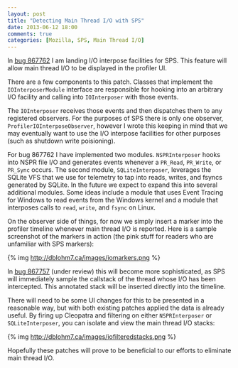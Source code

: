 ```yaml
---
layout: post
title: "Detecting Main Thread I/O with SPS"
date: 2013-06-12 18:00
comments: true
categories: [Mozilla, SPS, Main Thread I/O]
---
```

In [bug 867762](https://bugzilla.mozilla.org/show_bug.cgi?id=867762) I am landing I/O 
interpose facilities for SPS. This feature will allow main thread I/O to be 
displayed in the profiler UI.

There are a few components to this patch. Classes that implement the 
`IOInterposerModule` interface are responsible for hooking into an arbitrary I/O 
facility and calling into `IOInterposer` with those events.

The `IOInterposer` receives those events and then dispatches them to any registered
observers. For the purposes of SPS there is only one observer, 
`ProfilerIOInterposeObserver`, however I wrote this keeping in mind that we 
may eventually want to use the I/O interpose facilities for other purposes (such 
as shutdown write poisioning).

For bug 867762 I have implemented two modules. `NSPRInterposer` hooks into NSPR 
file I/O and generates events whenever a `PR_Read`, `PR_Write`, or `PR_Sync` occurs.
The second module, `SQLiteInterposer`, leverages the SQLite VFS that we use for 
telemetry to tap into reads, writes, and fsyncs generated by SQLite. In the future 
we expect to expand this into several additional modules. Some ideas include a module 
that uses Event Tracing for Windows to read events from the Windows kernel and a 
module that interposes calls to `read`, `write`, and `fsync` on Linux.

On the observer side of things, for now we simply insert a marker into the profiler 
timeline whenever main thread I/O is reported. Here is a sample screenshot of the 
markers in action (the pink stuff for readers who are unfamiliar with SPS markers):

{% img http://dblohm7.ca/images/iomarkers.png %}

In [bug 867757](https://bugzilla.mozilla.org/show_bug.cgi?id=867757) (under review) 
this will become more sophisticated, as SPS will immediately sample the callstack of 
the thread whose I/O has been intercepted. This annotated stack will be inserted 
directly into the timeline.

There will need to be some UI changes for this to be presented in a reasonable way,
but with both existing patches applied the data is already useful. By firing up 
Cleopatra and filtering on either `NSPRInterposer` or `SQLiteInterposer`, you can 
isolate and view the main thread I/O stacks:

{% img http://dblohm7.ca/images/iofilteredstacks.png %}

Hopefully these patches will prove to be beneficial to our efforts to eliminate 
main thread I/O.

